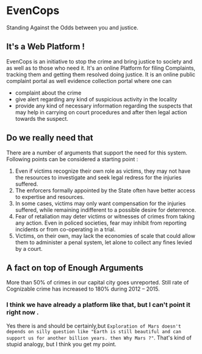 # EvenCops
Standing Against the Odds between you and justice.

## It's a Web Platform !
EvenCops is an initiative to stop the crime and bring justice to society and as well as to those who need it.
It's an online Platform for filing Complaints, tracking them and getting them resolved doing justice.
It is an online public complaint portal as well evidence collection portal where one can
- complaint about the crime
- give alert regarding any kind of suspicious activity in the locality
- provide any kind of necessary information regarding the suspects that may help in carrying on court procedures and after then
legal action towards the suspect.

## Do we really need that
There are a number of arguments that support the need for this system. Following points can be considered a starting point :
1. Even if victims recognize their own role as victims, they may not have the resources to investigate and seek legal redress for the injuries suffered.
2. The enforcers formally appointed by the State often have better access to  expertise and resources.
3. In some cases, victims may only want compensation for the injuries suffered, while remaining indifferent to a possible desire for deterrence.
4. Fear of retaliation may deter victims or witnesses of crimes from taking any action. Even in policed societies, fear may inhibit from reporting incidents or from co-operating in a trial.
5. Victims, on their own, may lack the economies of scale that could allow them to administer a penal system, let alone to collect any fines levied by a court.

## A fact on top of Enough Arguments
More than 50% of crimes in our capital city goes unreported.
Still rate of Cognizable crime has increased to 180% during 2012 – 2015.

### I think we have already a platform like that, but I can't point it right now .
Yes there is and should be certainly,but
`Exploration of Mars doesn't depends on silly question like
"Earth is still beautiful and can support us for another billion years. then Why Mars ?"`. 
That's kind of stupid analogy, but I think you get my point.
